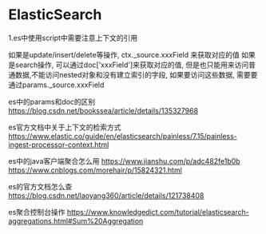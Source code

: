# ElasticSearch
1.es中使用script中需要注意上下文的引用

如果是update/insert/delete等操作, ctx._source.xxxField 来获取对应的值
如果是search操作, 可以通过doc\['xxxField'\]来获取对应的值, 但是也只能用来访问普通数据,不能访问nested对象和没有建立索引的字段, 如果要访问这些数据, 需要要通过params._source.xxxField

es中的params和doc的区别
https://blog.csdn.net/bookssea/article/details/135327968 

es官方文档中关于上下文的检索方式
https://www.elastic.co/guide/en/elasticsearch/painless/7.15/painless-ingest-processor-context.html

es中的java客户端聚合怎么用
https://www.jianshu.com/p/adc482fe1b0b
https://www.cnblogs.com/morehair/p/15824321.html

es的官方文档怎么查
https://blog.csdn.net/laoyang360/article/details/121738408

es聚合控制台操作
https://www.knowledgedict.com/tutorial/elasticsearch-aggregations.html#Sum%20Aggregation
